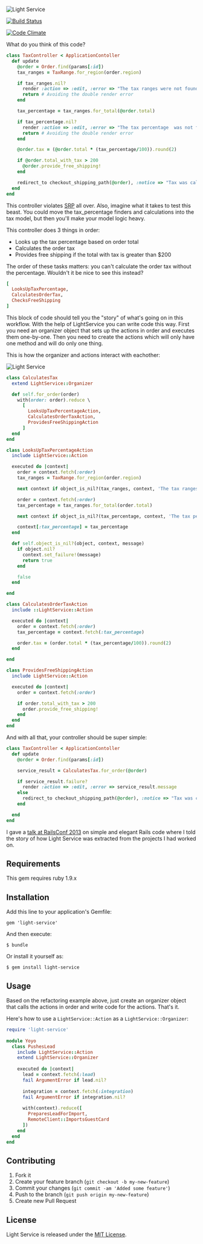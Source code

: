 ![Light Service](https://raw.github.com/adomokos/light-service/master/resources/light-service.png)

[![Build Status](https://secure.travis-ci.org/adomokos/light-service.png)](http://travis-ci.org/adomokos/light-service)

[![Code Climate](https://codeclimate.com/github/adomokos/light-service.png)](https://codeclimate.com/github/adomokos/light-service)

What do you think of this code?

```ruby
class TaxController < ApplicationContoller
  def update
    @order = Order.find(params[:id])
    tax_ranges = TaxRange.for_region(order.region)

    if tax_ranges.nil?
      render :action => :edit, :error => "The tax ranges were not found"
      return # Avoiding the double render error
    end

    tax_percentage = tax_ranges.for_total(@order.total)

    if tax_percentage.nil?
      render :action => :edit, :error => "The tax percentage  was not found"
      return # Avoiding the double render error
    end

    @order.tax = (@order.total * (tax_percentage/100)).round(2)

    if @order.total_with_tax > 200
      @order.provide_free_shipping!
    end

    redirect_to checkout_shipping_path(@order), :notice => "Tax was calculated successfully"
  end
end
```

This controller violates [SRP](http://en.wikipedia.org/wiki/Single_responsibility_principle) all over.
Also, imagine what it takes to test this beast.
You could move the tax_percentage finders and calculations into the tax model,
but then you'll make your model logic heavy.

This controller does 3 things in order:
* Looks up the tax percentage based on order total
* Calculates the order tax
* Provides free shipping if the total with tax is greater than $200

The order of these tasks matters: you can't calculate the order tax without the percentage.
Wouldn't it be nice to see this instead?

```ruby
[
  LooksUpTaxPercentage,
  CalculatesOrderTax,
  ChecksFreeShipping
]
```

This block of code should tell you the "story" of what's going on in this workflow.
With the help of LightService you can write code this way. First you need an organizer object that sets up the actions in order
and executes them one-by-one. Then you need to create the actions which will only have one method and will do only one thing.

This is how the organizer and actions interact with eachother:

![Light Service](https://raw.github.com/adomokos/light-service/master/resources/organizer_and_actions.png)

```ruby
class CalculatesTax
  extend LightService::Organizer

  def self.for_order(order)
    with(order: order).reduce \
      [
        LooksUpTaxPercentageAction,
        CalculatesOrderTaxAction,
        ProvidesFreeShippingAction
      ]
  end
end

class LooksUpTaxPercentageAction
  include LightService::Action

  executed do |context|
    order = context.fetch(:order)
    tax_ranges = TaxRange.for_region(order.region)

    next context if object_is_nil?(tax_ranges, context, 'The tax ranges were not found')

    order = context.fetch(:order)
    tax_percentage = tax_ranges.for_total(order.total)

    next context if object_is_nil?(tax_percentage, context, 'The tax percentage was not found')

    context[:tax_percentage] = tax_percentage
  end

  def self.object_is_nil?(object, context, message)
    if object.nil?
      context.set_failure!(message)
      return true
    end

    false
  end

end

class CalculatesOrderTaxAction
  include ::LightService::Action

  executed do |context|
    order = context.fetch(:order)
    tax_percentage = context.fetch(:tax_percentage)

    order.tax = (order.total * (tax_percentage/100)).round(2)
  end

end

class ProvidesFreeShippingAction
  include LightService::Action

  executed do |context|
    order = context.fetch(:order)

    if order.total_with_tax > 200
      order.provide_free_shipping!
    end
  end
end
```

And with all that, your controller should be super simple:

```ruby
class TaxController < ApplicationContoller
  def update
    @order = Order.find(params[:id])

    service_result = CalculatesTax.for_order(@order)

    if service_result.failure?
      render :action => :edit, :error => service_result.message
    else
      redirect_to checkout_shipping_path(@order), :notice => "Tax was calculated successfully"
    end

  end
end
```
I gave a [talk at RailsConf 2013](http://www.adomokos.com/2013/06/simple-and-elegant-rails-code-with.html) on
simple and elegant Rails code where I told the story of how Light Service was extracted from the projects I had worked on.

## Requirements

This gem requires ruby 1.9.x

## Installation

Add this line to your application's Gemfile:

    gem 'light-service'

And then execute:

    $ bundle

Or install it yourself as:

    $ gem install light-service

## Usage

Based on the refactoring example above, just create an organizer object that calls the 
actions in order and write code for the actions. That's it.

Here's how to use a `LightService::Action` as a `LightService::Organizer`:

```ruby
require 'light-service'
 
module Yoyo
  class PushesLead
    include LightService::Action
    extend LightService::Organizer
 
    executed do |context|
      lead = context.fetch(:lead)
      fail ArgumentError if lead.nil?
 
      integration = context.fetch(:integration)
      fail ArgumentError if integration.nil?
 
      with(context).reduce([
        PreparesLeadForImport,
        RemoteClient::ImportsGuestCard
      ])
    end
  end
end
```

## Contributing

1. Fork it
2. Create your feature branch (`git checkout -b my-new-feature`)
3. Commit your changes (`git commit -am 'Added some feature'`)
4. Push to the branch (`git push origin my-new-feature`)
5. Create new Pull Request

## License

Light Service is released under the [MIT License](http://www.opensource.org/licenses/MIT).

